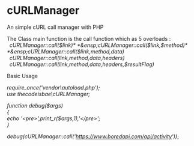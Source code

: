 # cURLManager
An simple cURL call manager with PHP

The Class main function is the call function which as 5 overloads :    
  *&ensp;cURLManager::call($link)*  
  *&ensp;cURLManager::call($link,$method)*   
  *&ensp;cURLManager::call($link,$method,$data)*  
  *&ensp;cURLManager::call($link,$method,$data,$headers)*  
  *&ensp;cURLManager::call($link,$method,$data,$headers,$resultFlag)*

Basic Usage

*require_once('vendor\autoload.php');*    
*use thecodeisbae\cURLManager;*    
    
*function debug($args)*    
*{*  
    *echo '\<pre\>',print_r($args,1),'\<\/pre\>';*  
*}*  

*debug(*cURLManager::call('https://www.boredapi.com/api/activity')*)*;    
